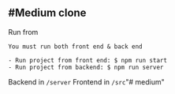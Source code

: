 #Medium clone
---
Run from
```
You must run both front end & back end

- Run project from front end: $ npm run start
- Run project from backend: $ npm run server

```

Backend in `/server`
Frontend in `/src`"# medium" 
